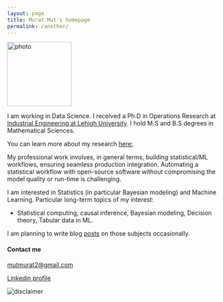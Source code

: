 ```yaml
---
layout: page
title: Murat Mut's homepage
permalink: /another/
---
```


<img src="../images/capture.png" alt="photo" width="150" />

I am working in Data Science. I received a Ph.D in Operations Research at 
[Industrial Engineering at Lehigh University](https://engineering.lehigh.edu/ise). I hold M.S and B.S degrees in Mathematical Sciences.

You can learn more about my research [here:](https://muratmut.github.io/research/)

 
My professional work involves, in general terms, building statistical/ML workflows, ensuring seamless production integration. Automating a statistical workflow with open-source software without compromising the model quality or run-time is challenging. 


I am interested in Statistics (in particular Bayesian modeling) and Machine Learning. Particular long-term topics of my interest: 
- Statistical computing, causal inference, Bayesian modeling, Decision theory, Tabular data in ML.


I am planning to write blog [posts](https://muratmut.github.io/blog/) on those subjects occasionally.



#### Contact me
[mutmurat2@gmail.com](mailto:mutmurat2@gmail.com)

[Linkedin profile](https://www.linkedin.com/in/murat-mut-060b8348/)




<img src="../images/disclaimer.JPG" alt="disclaimer"/>



